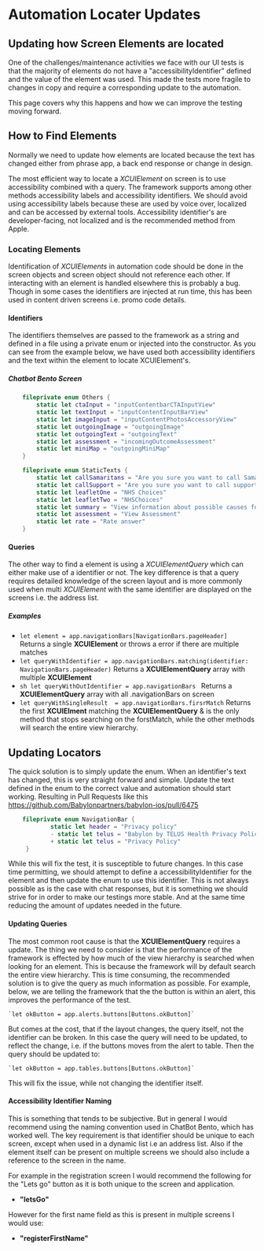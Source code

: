 # Automation Locater Updates
## Updating how Screen Elements are located

One of the challenges/maintenance activities we face with our UI tests is that the majority of elements do not have a "accessibilityIdentifier" defined and the value of the element was used. This made the tests more fragile to changes in copy and require a corresponding update to the automation. 

This page covers why this happens and how we can improve the testing moving forward.

## How to Find Elements
Normally we need to update how elements are located because the text has changed either from phrase app, a back end response or change in design.

The most efficient way to locate a *XCUIElement* on screen is to use accessibility combined with a query. The framework supports among other methods accessibility labels and accessibility identifiers. We should avoid using accessibility labels because these are used by voice over, localized and can be accessed by external tools. Accessibility identifier's are developer-facing, not localized and is the recommended method from Apple.

### Locating Elements
Identification of *XCUIElements* in automation code should be done in the screen objects and screen object should not reference each other. If interacting with an element is handled elsewhere this is probably a bug. Though in some cases the identifiers are injected at run time, this has been used in content driven screens i.e. promo code details.

#### Identifiers
The identifiers themselves are passed to the framework as a string and defined in a file using a private enum or injected into the constructor. As you can see from the example below, we have used both accessibility identifiers and the text within the element to locate XCUIElement's.

##### Chatbot Bento Screen
```swift
    fileprivate enum Others {
        static let ctaInput = "inputContentbarCTAInputView"
        static let textInput = "inputContentInputBarView"
        static let imageInput = "inputContentPhotosAccessoryView"
        static let outgoingImage = "outgoingImage"
        static let outgoingText = "outgoingText"
        static let assessment = "incomingOutcomeAssessment"
        static let miniMap = "outgoingMiniMap"
    }

    fileprivate enum StaticTexts {
        static let callSamaritans = "Are you sure you want to call Samaritans?"
        static let callSupport = "Are you sure you want to call support?"
        static let leafletOne = "NHS Choices"
        static let leafletTwo = "NHSChoices"
        static let summary = "View information about possible causes for your symptoms."
        static let assessment = "View Assessment"
        static let rate = "Rate answer"
    }
```

#### Queries
The other way to find a element is using a *XCUIElementQuery* which can either make use of a identifier or not. The key difference is that a query requires detailed knowledge of the screen layout and is more commonly used when multi *XCUIElement* with the same identifier are displayed on the screens i.e. the address list.

##### Examples
- `let element = app.navigationBars[NavigationBars.pageHeader] ` Returns a single **XCUIElement** or throws a error if there are multiple matches
- `let queryWithIdentifier = app.navigationBars.matching(identifier: NavigationBars.pageHeader)` Returns a **XCUIElementQuery** array with multiple **XCUIElement**
- ```sh let queryWithOutIdentifier = app.navigationBars ``` Returns a **XCUIElementQuery** array with all .navigationBars on screen
- `let queryWithSingleResult  = app.navigationBars.firsrMatch` Returns the first **XCUIElment** matching the **XCUIElementQuery**  & is the only method that stops searching on the forstMatch, while the other methods will search the entire view hierarchy.

## Updating Locators

The quick solution is to simply update the enum. When an identifier's text has changed, this is very straight forward and simple. Update the text defined in the enum to the correct value and automation should start working. Resulting in Pull Requests like this https://github.com/Babylonpartners/babylon-ios/pull/6475

```swift
	fileprivate enum NavigationBar {
			static let header = "Privacy policy"
			- static let telus = "Babylon by TELUS Health Privacy Policy"
			+ static let telus = "Privacy Policy"
	 }
```

While this will fix the test, it is susceptible to future changes. In this case time permitting, we should attempt to define a accessibilityIdentifier for the element and then update the enum to use this identifier. This is not always possible as is the case with chat responses, but it is something we should strive for in order to make our testings more stable. And at the same time reducing the amount of updates needed in the future.

#### Updating Queries

The most common root cause is that the **XCUIElementQuery** requires a update. The thing we need to consider is that the performance of the framework is effected by how much of the view hierarchy is searched when looking for an element. This is because the framework will by default search the entire view hierarchy. This is time consuming, the recommended solution is to give the query as much information as possible. For example, below, we are telling the framework that the the button is within an alert, this improves the performance of the test.

    `let okButton = app.alerts.buttons[Buttons.okButton]`

But comes at the cost, that if the layout changes, the query itself, not the identifier can be broken. In this case the query will need to be updated, to reflect the change, i.e. if the buttons moves from the alert to table. Then the query should be updated to:

    `let okButton = app.tables.buttons[Buttons.okButton]`

This will fix the issue, while not changing the identifier itself.

#### Accessibility Identifier Naming

This is something that tends to be subjective. But in general I would recommend using the naming convention used in ChatBot Bento, which has worked well. The key requirement is that identifier should be unique to each screen, except when used in a dynamic list i.e an address list. Also if the element itself can be present on multiple screens we should also include a reference to the screen in the name.

For example in the registration screen I would recommend the following for the "Lets go" button as it is both unique to the screen and application.
- **"letsGo"**

However for the first name field as this is present in multiple screens I would use:
- **"registerFirstName"**
